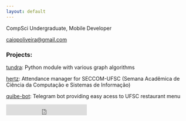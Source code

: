 ```yaml
---
layout: default
---
```


CompSci Undergraduate, Mobile Developer

[caiopoliveira@gmail.com](mailto:caiopoliveira@gmail.com)

### Projects:

[tundra](https://github.com/caiopo/graph): Python module with various graph algorithms

[hertz](https://github.com/seccom-ufsc/hertz): Attendance manager for SECCOM-UFSC (Semana Acadêmica de Ciência da Computação e Sistemas de Informação)

[quibe-bot](https://github.com/caiopo/quibe-bot): Telegram bot providing easy acess to UFSC restaurant menu


<iframe src="https://ghbtns.com/github-btn.html?user=caiopo&type=follow&count=true&size=large" frameborder="0" scrolling="0" width="220px" height="30px"></iframe>
